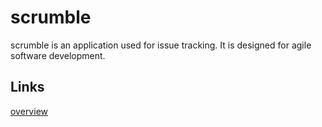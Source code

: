# scrumble
scrumble is an application used for issue tracking. It is designed for agile software development.

## Links
[overview](https://docs.google.com/document/d/1vgrrGldILusFZukWhuFxPKrlXpXGgOuYFxEKtS-2n1E/edit?usp=sharing)

